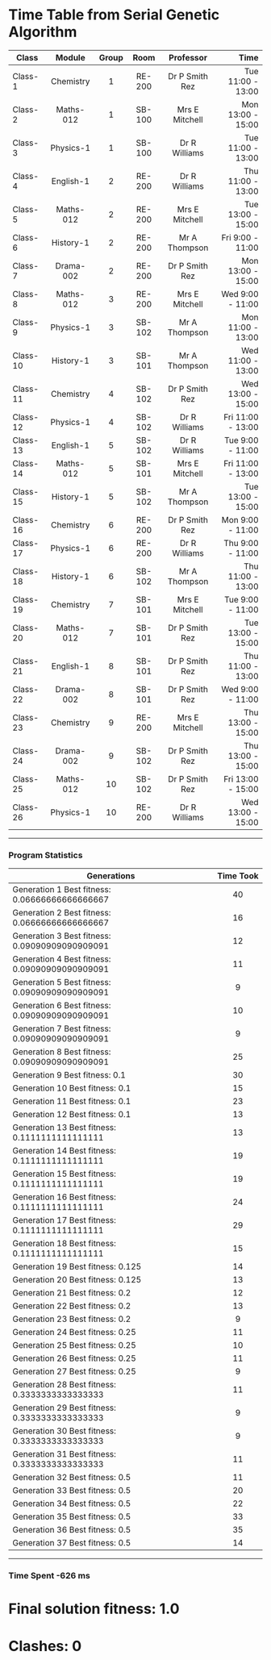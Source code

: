 # Time Table from Serial Genetic Algorithm 
| Class | Module| Group  |  Room  | Professor | Time |
| ------------- | :-------------: | :-------------:  |  :-------------:  | :-------------: | -------------: |
|Class-1|Chemistry|1|RE-200|Dr P Smith Rez|Tue 11:00 - 13:00|
|Class-2|Maths-012|1|SB-100|Mrs E Mitchell|Mon 13:00 - 15:00|
|Class-3|Physics-1|1|SB-100|Dr R Williams|Tue 11:00 - 13:00|
|Class-4|English-1|2|RE-200|Dr R Williams|Thu 11:00 - 13:00|
|Class-5|Maths-012|2|RE-200|Mrs E Mitchell|Tue 13:00 - 15:00|
|Class-6|History-1|2|RE-200|Mr A Thompson|Fri 9:00 -  11:00|
|Class-7|Drama-002|2|RE-200|Dr P Smith Rez|Mon 13:00 - 15:00|
|Class-8|Maths-012|3|RE-200|Mrs E Mitchell|Wed 9:00 -  11:00|
|Class-9|Physics-1|3|SB-102|Mr A Thompson|Mon 11:00 - 13:00|
|Class-10|History-1|3|SB-101|Mr A Thompson|Wed 11:00 - 13:00|
|Class-11|Chemistry|4|SB-102|Dr P Smith Rez|Wed 13:00 - 15:00|
|Class-12|Physics-1|4|SB-102|Dr R Williams|Fri 11:00 - 13:00|
|Class-13|English-1|5|SB-102|Dr R Williams|Tue 9:00 -  11:00|
|Class-14|Maths-012|5|SB-101|Mrs E Mitchell|Fri 11:00 - 13:00|
|Class-15|History-1|5|SB-102|Mr A Thompson|Tue 13:00 - 15:00|
|Class-16|Chemistry|6|RE-200|Dr P Smith Rez|Mon 9:00 -  11:00|
|Class-17|Physics-1|6|RE-200|Dr R Williams|Thu 9:00 -  11:00|
|Class-18|History-1|6|SB-102|Mr A Thompson|Thu 11:00 - 13:00|
|Class-19|Chemistry|7|SB-101|Mrs E Mitchell|Tue 9:00 -  11:00|
|Class-20|Maths-012|7|SB-101|Dr P Smith Rez|Tue 13:00 - 15:00|
|Class-21|English-1|8|SB-101|Dr P Smith Rez|Thu 11:00 - 13:00|
|Class-22|Drama-002|8|SB-101|Dr P Smith Rez|Wed 9:00 -  11:00|
|Class-23|Chemistry|9|RE-200|Mrs E Mitchell|Thu 13:00 - 15:00|
|Class-24|Drama-002|9|SB-102|Dr P Smith Rez|Thu 13:00 - 15:00|
|Class-25|Maths-012|10|SB-102|Dr P Smith Rez|Fri 13:00 - 15:00|
|Class-26|Physics-1|10|RE-200|Dr R Williams|Wed 13:00 - 15:00|
--- 
   ### Program Statistics 
|Generations | Time Took |
| ------------- | :-----------: |
| Generation 1 Best fitness: 0.06666666666666667|40|
| Generation 2 Best fitness: 0.06666666666666667|16|
| Generation 3 Best fitness: 0.09090909090909091|12|
| Generation 4 Best fitness: 0.09090909090909091|11|
| Generation 5 Best fitness: 0.09090909090909091|9|
| Generation 6 Best fitness: 0.09090909090909091|10|
| Generation 7 Best fitness: 0.09090909090909091|9|
| Generation 8 Best fitness: 0.09090909090909091|25|
| Generation 9 Best fitness: 0.1|30|
| Generation 10 Best fitness: 0.1|15|
| Generation 11 Best fitness: 0.1|23|
| Generation 12 Best fitness: 0.1|13|
| Generation 13 Best fitness: 0.1111111111111111|13|
| Generation 14 Best fitness: 0.1111111111111111|19|
| Generation 15 Best fitness: 0.1111111111111111|19|
| Generation 16 Best fitness: 0.1111111111111111|24|
| Generation 17 Best fitness: 0.1111111111111111|29|
| Generation 18 Best fitness: 0.1111111111111111|15|
| Generation 19 Best fitness: 0.125|14|
| Generation 20 Best fitness: 0.125|13|
| Generation 21 Best fitness: 0.2|12|
| Generation 22 Best fitness: 0.2|13|
| Generation 23 Best fitness: 0.2|9|
| Generation 24 Best fitness: 0.25|11|
| Generation 25 Best fitness: 0.25|10|
| Generation 26 Best fitness: 0.25|11|
| Generation 27 Best fitness: 0.25|9|
| Generation 28 Best fitness: 0.3333333333333333|11|
| Generation 29 Best fitness: 0.3333333333333333|9|
| Generation 30 Best fitness: 0.3333333333333333|9|
| Generation 31 Best fitness: 0.3333333333333333|11|
| Generation 32 Best fitness: 0.5|11|
| Generation 33 Best fitness: 0.5|20|
| Generation 34 Best fitness: 0.5|22|
| Generation 35 Best fitness: 0.5|33|
| Generation 36 Best fitness: 0.5|35|
| Generation 37 Best fitness: 0.5|14|
---
 ###  Time Spent -626 ms 
# Final solution fitness: 1.0
# Clashes: 0

